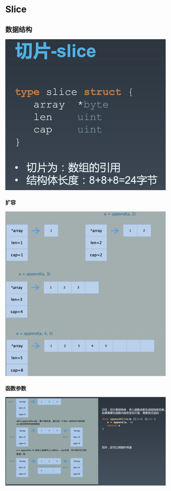 # Slice
## 数据结构
![Slice](./img/WX20210919-010555@2x.png)

### 扩容
![Slice-append](./img/WX20210919-010844@2x.png)

### 函数参数
![Slice-function-parameter](./img/WX20210919-011125@2x.png)
